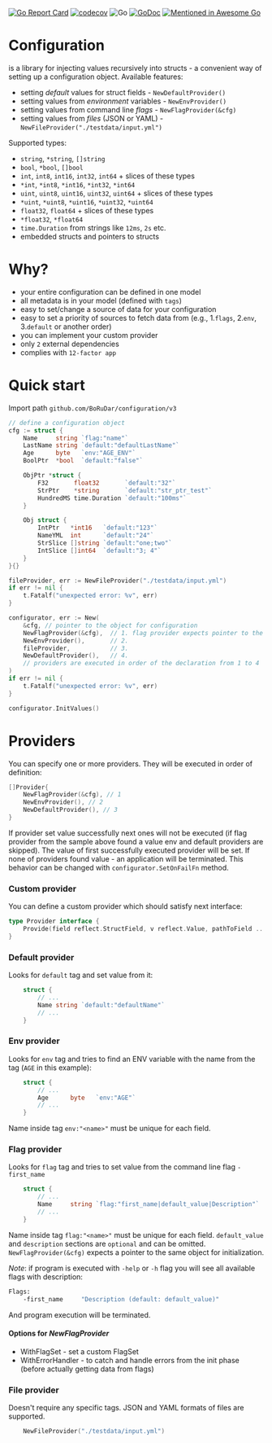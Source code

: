 [![Go Report Card](https://goreportcard.com/badge/github.com/borudar/configuration)](https://goreportcard.com/report/github.com/borudar/configuration)
[![codecov](https://codecov.io/gh/BoRuDar/configuration/branch/master/graph/badge.svg)](https://codecov.io/gh/BoRuDar/configuration)
![Go](https://github.com/BoRuDar/configuration/workflows/Go/badge.svg)
[![GoDoc](https://godoc.org/github.com/BoRuDar/configuration?status.png)](https://godoc.org/github.com/BoRuDar/configuration/v3)
[![Mentioned in Awesome Go](https://awesome.re/mentioned-badge.svg)](https://github.com/avelino/awesome-go) 

# Configuration
is a library for injecting values recursively into structs - a convenient way of setting up a configuration object.
Available features:
- setting *default* values for struct fields - `NewDefaultProvider()`
- setting values from *environment* variables - `NewEnvProvider()`
- setting values from command line *flags* - `NewFlagProvider(&cfg)`
- setting values from *files* (JSON or YAML) - `NewFileProvider("./testdata/input.yml")`

Supported types:
- `string`, `*string`, `[]string`
- `bool`, `*bool`, `[]bool`
- `int`, `int8`, `int16`, `int32`, `int64` + slices of these types
- `*int`, `*int8`, `*int16`, `*int32`, `*int64`
- `uint`, `uint8`, `uint16`, `uint32`, `uint64` + slices of these types
- `*uint`, `*uint8`, `*uint16`, `*uint32`, `*uint64`
- `float32`, `float64` + slices of these types
- `*float32`, `*float64`
- `time.Duration` from strings like `12ms`, `2s` etc.
- embedded structs and pointers to structs

# Why?
- your entire configuration can be defined in one model
- all metadata is in your model (defined with `tags`)
- easy to set/change a source of data for your configuration
- easy to set a priority of sources to fetch data from (e.g., 1.`flags`, 2.`env`, 3.`default` or another order)
- you can implement your custom provider
- only `2` external dependencies
- complies with `12-factor app`

# Quick start
Import path `github.com/BoRuDar/configuration/v3`
```go
// define a configuration object
cfg := struct {
    Name     string `flag:"name"`
    LastName string `default:"defaultLastName"`
    Age      byte   `env:"AGE_ENV"`
    BoolPtr  *bool  `default:"false"`

    ObjPtr *struct {
        F32       float32       `default:"32"`
        StrPtr    *string       `default:"str_ptr_test"`
        HundredMS time.Duration `default:"100ms"`
    }

    Obj struct {
        IntPtr   *int16   `default:"123"`
        NameYML  int      `default:"24"`
        StrSlice []string `default:"one;two"`
        IntSlice []int64  `default:"3; 4"`
    }
}{}

fileProvider, err := NewFileProvider("./testdata/input.yml")
if err != nil {
    t.Fatalf("unexpected error: %v", err)
}

configurator, err := New(
    &cfg, // pointer to the object for configuration 
    NewFlagProvider(&cfg),  // 1. flag provider expects pointer to the object to initialize flags
    NewEnvProvider(),       // 2.
    fileProvider,           // 3.
    NewDefaultProvider(),   // 4.
    // providers are executed in order of the declaration from 1 to 4 
)
if err != nil {
    t.Fatalf("unexpected error: %v", err)
}

configurator.InitValues()
```


# Providers
You can specify one or more providers. They will be executed in order of definition:
```go
[]Provider{
    NewFlagProvider(&cfg), // 1
    NewEnvProvider(), // 2
    NewDefaultProvider(), // 3
} 
```
If provider set value successfully next ones will not be executed (if flag provider from the sample above found a value env and default providers are skipped). 
The value of first successfully executed provider will be set.
If none of providers found value - an application will be terminated.
This behavior can be changed with `configurator.SetOnFailFn` method.

### Custom provider
You can define a custom provider which should satisfy next interface:
```go
type Provider interface {
	Provide(field reflect.StructField, v reflect.Value, pathToField ...string) error
}
```

### Default provider
Looks for `default` tag and set value from it:
```go
    struct {
        // ...
        Name string `default:"defaultName"`
        // ...
    }
```


### Env provider
Looks for `env` tag and tries to find an ENV variable with the name from the tag (`AGE` in this example):
```go
    struct {
        // ...
        Age      byte   `env:"AGE"`
        // ...
    }
```
Name inside tag `env:"<name>"` must be unique for each field.


### Flag provider
Looks for `flag` tag and tries to set value from the command line flag `-first_name`
```go
    struct {
        // ...
        Name     string `flag:"first_name|default_value|Description"`
        // ...
    }
```
Name inside tag `flag:"<name>"` must be unique for each field. `default_value` and `description` sections are `optional` and can be omitted.
`NewFlagProvider(&cfg)` expects a pointer to the same object for initialization.

*Note*: if program is executed with `-help` or `-h` flag you will see all available flags with description:
```bash
Flags: 
	-first_name		"Description (default: default_value)"
``` 
And program execution will be terminated.
#### Options for _NewFlagProvider_
* WithFlagSet - set a custom FlagSet
* WithErrorHandler - to catch and handle errors from the init phase (before actually getting data from flags)

### File provider
Doesn't require any specific tags. JSON and YAML formats of files are supported.
```go
    NewFileProvider("./testdata/input.yml")
```
